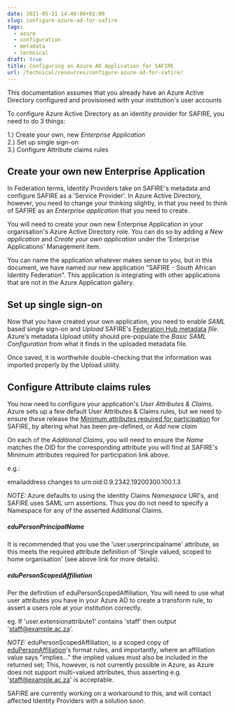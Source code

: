 ```yaml
---
date: 2021-05-31 14:40:00+02:00
slug: configure-azure-ad-for-safire
tags:
  - azure
  - configuration
  - metadata
  - technical
draft: true
title: Configuring an Azure AD Application for SAFIRE
url: /technical/resources/configure-azure-ad-for-safire/
---
```


This documentation assumes that you already have an Azure Active Directory configured and provisioned with your institution's user accounts

To configure Azure Active Directory as an identity provider for SAFIRE, you need to do 3 things:

1.) Create your own, new *Enterprise Application*\
2.) Set up single sign-on\
3.) Configure Attribute claims rules

## Create your own new Enterprise Application

In Federation terms, Identity Providers take on SAFIRE's metadata and configure SAFIRE as a 'Service Provider'. In Azure Active Directory, however, you need to change your thinking slightly, in that you need to think of SAFIRE as an *Enterprise application* that you need to create.

You will need to create your own new Enterprise Application in your organisation's Azure Active Directory role. You can do so by adding a *New application* and *Create your own application* under the 'Enterprise Applications' Management item.

You can name the application whatever makes sense to you, but in this document, we have named our new application "SAFIRE - South African Identity Federation". This application is integrating with other applications that are not in the Azure Application gallery.

## Set up single sign-on

Now that you have created your own application, you need to enable *SAML* based single sign-on and *Upload* SAFIRE's [Federation Hub metadata](https://metadata.safire.ac.za/) *file*. Azure's metadata Upload utility should pre-populate the *Basic SAML Configuration* from what it finds in the uploaded metadata file.

Once saved, it is worthwhile double-checking that the information was imported properly by the Upload utility.

## Configure Attribute claims rules

You now need to configure your application's *User Attributes & Claims*. Azure sets up a few default User Attributes & Claims rules, but we need to ensure these release the [Minimum attributes required for participation](https://safire.ac.za/technical/attributes/) for SAFIRE, by altering what has been pre-defined, or *Add new claim* 

On each of the *Additional Claims*, you will need to ensure the *Name* matches the OID for the corresponding attribute you will find at SAFIRE's Minimum attributes required for participation link above. 

e.g.: 

emailaddress changes to urn:oid:0.9.2342.19200300.100.1.3

*NOTE:* Azure defaults to using the identity Claims *Namespace* URI's, and SAFIRE uses SAML urn assertions. Thus you do not need to specify a Namespace for any of the asserted Additional Claims.

##### eduPersonPrincipalName

It is recommended that you use the 'user.userprincipalname' attribute, as this meets the required attribute definition of 'Single valued, scoped to home organisation' (see above link for more details).

##### eduPersonScopedAffiliation

Per the definition of eduPersonScopedAffiliation, You will need to use what user attributes you have in your Azure AD to create a transform rule, to assert a users role at your institution correctly.

eg. If 'user.extensionattribute1' contains 'staff' then output 'staff@example.ac.za'.​

*NOTE:* eduPersonScopedAffiliation, is a scoped copy of [eduPersonAffiliation](https://safire.ac.za/technical/attributes/edupersonaffiliation/)'s format rules, and importantly, where an affiliation value says "implies…" the implied values must also be included in the returned set; This, however, is not currently possible in Azure, as Azure does not support multi-valued attributes, thus asserting e.g. 'staff@example.ac.za' is acceptable.

SAFIRE are currently working on a workaround to this, and will contact affected Identity Providers with a solution soon.

